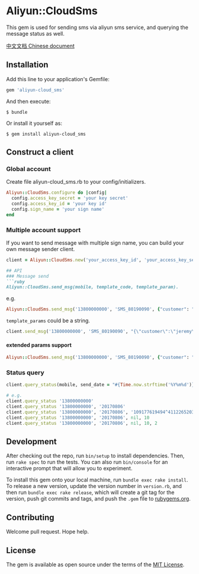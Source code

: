 # Aliyun::CloudSms

This gem is used for sending sms via aliyun sms service, and querying the message status as well.

[中文文档 Chinese document](https://github.com/jerecui/aliyun-cloud_sms/blob/master/README-CN.md)

## Installation

Add this line to your application's Gemfile:

```ruby
gem 'aliyun-cloud_sms'
```

And then execute:

    $ bundle

Or install it yourself as:

    $ gem install aliyun-cloud_sms

## Construct a client

### Global account
Create file aliyun-cloud_sms.rb to your config/initializers.
``` ruby
Aliyun::CloudSms.configure do |config|
  config.access_key_secret = 'your key secret'
  config.access_key_id = 'your key id'
  config.sign_name = 'your sign name'
end
```
### Multiple account support
If you want to send message with multiple sign name, you can build your own message sender client.
```ruby
client = Aliyun::CloudSms.new('your_access_key_id', 'your_access_key_secret', 'your_sign_name')

## API
### Message send
```ruby
Aliyun::CloudSms.send_msg(mobile, template_code, template_param).
```
e.g.
```ruby
Aliyun::CloudSms.send_msg('13800000000', 'SMS_80190090', {"customer": "jere"} )
```

`template_params` could be a string.
```ruby
client.send_msg('13800000000', 'SMS_80190090', "{\"customer\":\"jeremy\"}" )
```

#### extended params support
```ruby
Aliyun::CloudSms.send_msg('13800000000', 'SMS_80190090', {"customer": "jere"}, {:OutId => 'your system id', :smsUpExtendCode => 'sms up extended code'} )
```


### Status query

```ruby
client.query_status(mobile, send_date = "#{Time.now.strftime('%Y%m%d')}", biz_id = nil, page_size = 1, current_page = 1)

# e.g.
client.query_status '13800000000'
client.query_status '13800000000', '20170806'
client.query_status '13800000000', '20170806', '109177619494^4112265203597'
client.query_status '13800000000', '20170806', nil, 10
client.query_status '13800000000', '20170806', nil, 10, 2
```
## Development

After checking out the repo, run `bin/setup` to install dependencies. Then, run `rake spec` to run the tests. You can also run `bin/console` for an interactive prompt that will allow you to experiment.

To install this gem onto your local machine, run `bundle exec rake install`. To release a new version, update the version number in `version.rb`, and then run `bundle exec rake release`, which will create a git tag for the version, push git commits and tags, and push the `.gem` file to [rubygems.org](https://rubygems.org).

## Contributing

Welcome pull request.
Hope help.


## License

The gem is available as open source under the terms of the [MIT License](http://opensource.org/licenses/MIT).

